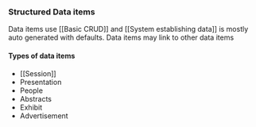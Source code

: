 ### Structured Data items
Data items  use [[Basic CRUD]] and [[System establishing data]] is mostly auto generated with defaults.   Data items may link to other data items 

#### Types of data items 
 - [[Session]]
 - Presentation 
 - People
 -  Abstracts
 - Exhibit 
 - Advertisement 